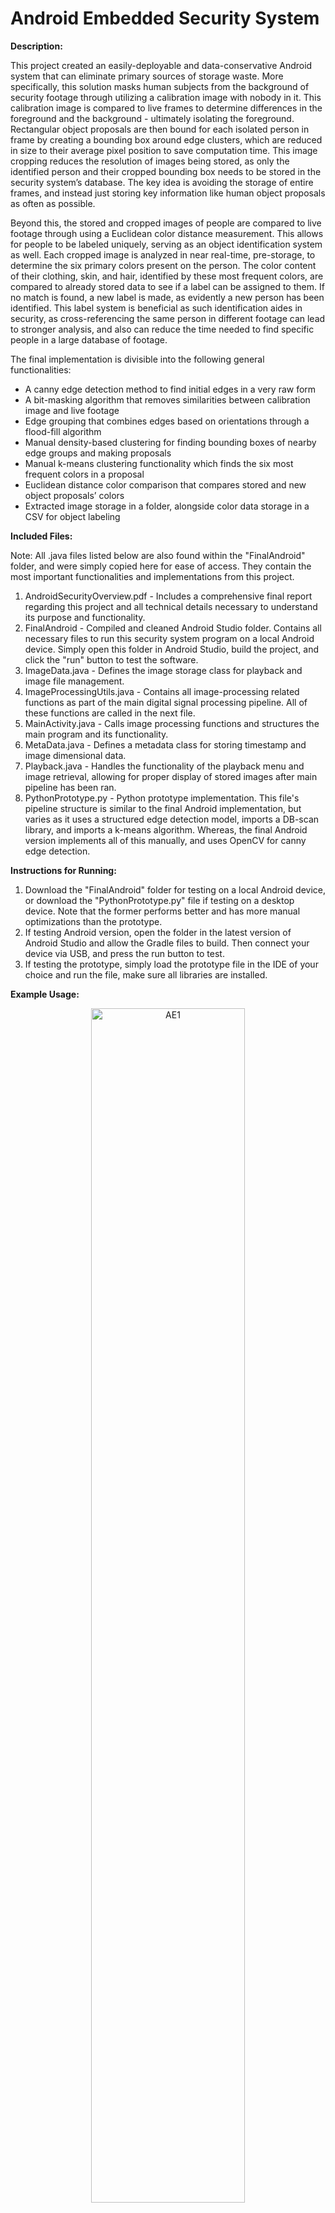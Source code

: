 # Android Embedded Security System

**Description:**

This project created an easily-deployable and data-conservative Android system that can eliminate primary sources of storage waste. More specifically, this solution masks human subjects from the background of security footage through utilizing a calibration image with nobody in it. This calibration image is compared to live frames to determine differences in the foreground and the background - ultimately isolating the foreground. Rectangular object proposals are then bound for each isolated person in frame by creating a bounding box around edge clusters, which are reduced in size to their average pixel position to save computation time. This image cropping reduces the resolution of images being stored, as only the identified person and their cropped bounding box needs to be stored in the security system’s database. The key idea is avoiding the storage of entire frames, and instead just storing key information like human object proposals as often as possible.

Beyond this, the stored and cropped images of people are compared to live footage through using a Euclidean color distance measurement. This allows for people to be labeled uniquely, serving as an object identification system as well. Each cropped image is analyzed in near real-time, pre-storage, to determine the six primary colors present on the person. The color content of their clothing, skin, and hair, identified by these most frequent colors, are compared to already stored data to see if a label can be assigned to them. If no match is found, a new label is made, as evidently a new person has been identified. This label system is beneficial as such identification aides in security, as cross-referencing the same person in different footage can lead to stronger analysis, and also can reduce the time needed to find specific people in a large database of footage. 

The final implementation is divisible into the following general functionalities:

* A canny edge detection method to find initial edges in a very raw form
* A bit-masking algorithm that removes similarities between calibration image and live footage
* Edge grouping that combines edges based on orientations through a flood-fill algorithm
* Manual density-based clustering for finding bounding boxes of nearby edge groups and making proposals
* Manual k-means clustering functionality which finds the six most frequent colors in a proposal
* Euclidean distance color comparison that compares stored and new object proposals’ colors
* Extracted image storage in a folder, alongside color data storage in a CSV for object labeling


**Included Files:**

Note: All .java files listed below are also found within the "FinalAndroid" folder, and were simply copied here for ease of access. They contain the most important functionalities and implementations from this project.

1. AndroidSecurityOverview.pdf - Includes a comprehensive final report regarding this project and all technical details necessary to understand its purpose and functionality.
2. FinalAndroid - Compiled and cleaned Android Studio folder. Contains all necessary files to run this security system program on a local Android device. Simply open this folder in Android Studio, build the project, and click the "run" button to test the software.
3. ImageData.java - Defines the image storage class for playback and image file management.
4. ImageProcessingUtils.java - Contains all image-processing related functions as part of the main digital signal processing pipeline. All of these functions are called in the next file.
5. MainActivity.java - Calls image processing functions and structures the main program and its functionality.
6. MetaData.java - Defines a metadata class for storing timestamp and image dimensional data.
7. Playback.java - Handles the functionality of the playback menu and image retrieval, allowing for proper display of stored images after main pipeline has been ran.
8. PythonPrototype.py - Python prototype implementation. This file's pipeline structure is similar to the final Android implementation, but varies as it uses a structured edge detection model, imports a DB-scan library, and imports a k-means algorithm. Whereas, the final Android version implements all of this manually, and uses OpenCV for canny edge detection.

**Instructions for Running:**
1. Download the "FinalAndroid" folder for testing on a local Android device, or download the "PythonPrototype.py" file if testing on a desktop device. Note that the former performs better and has more manual optimizations than the prototype.
2. If testing Android version, open the folder in the latest version of Android Studio and allow the Gradle files to build. Then connect your device via USB, and press the run button to test.
3. If testing the prototype, simply load the prototype file in the IDE of your choice and run the file, make sure all libraries are installed.

**Example Usage:**

<p align="center">
  <img src="https://github.com/user-attachments/assets/5d37d7b2-49c7-45f7-a474-ae6011c1aa7d" alt="AE1" width="70%"> 
</p>

<p align="center">  
  Figure 1. Main program menu, including the START, STOP, camera FLIP, and image PLAYBACK buttons. Calibration image is taken here.
</p>

<p align="center">
  <img src="https://github.com/user-attachments/assets/c0491935-41e9-476a-b365-7273d3a4b620" alt="AE2" width="70%"> 
</p>

<p align="center">  
  Figure 2. Example of single person detection, the object is labelled, timestamped, and the top six color content is displayed.
</p>

<p align="center">
  <img src="https://github.com/user-attachments/assets/959c54df-f5a5-4044-bd99-64bd27779fde" alt="AE3" width="70%"> 
</p>

<p align="center">  
  Figure 3. Object label remains the same despite movement and orientation changes.
</p>

<p align="center">
  <img src="https://github.com/user-attachments/assets/4bd0d346-ae0e-4f63-bc80-98c53fa0c33b" alt="AE4" width="70%"> 
</p>

<p align="center">  
  Figure 4. Playback menu, with a timestamp bar that is scrollable at the bottom, alongside overlaid images over time.
</p>

<p align="center">
  <img src="https://github.com/user-attachments/assets/19476133-f70d-4748-a184-1fd5c0031125" alt="AE5" width="70%"> 
</p>

<p align="center">  
  Figure 5. Example of multiple object detection, where different labels and color compositions are assigned.
</p>

**Block Diagrams:**

<p align="center">
  <img src="https://github.com/user-attachments/assets/630aad73-e9a8-4438-aeba-0b5d351c9d1a" alt="AE6" width="50%"> 
</p>

<p align="center">  
  Figure 6. Overall DSP and image processing pipeline.
</p>

<p align="center">
  <img src="https://github.com/user-attachments/assets/29bc036f-1251-4090-a35f-d9f421bf705d" alt="AE7" width="50%"> 
</p>

<p align="center">  
  Figure 7. Custom flood fill algorithm flow chart.
</p>

**Pipeline Demonstration:**

<p align="center">
  <img src="https://github.com/user-attachments/assets/d68337a9-18d2-4a40-85d5-8e6a021be972" alt="AE8" width="40%">
  <img src="https://github.com/user-attachments/assets/e13988db-d1e3-4db9-af08-e380f8932db7" alt="AE8" width="40%">
</p>

<p align="center">  
  Figure 8. Calibration frame comparison and bitmask thresholding.
</p>

<p align="center">
  <img src="https://github.com/user-attachments/assets/aeda20f8-4b40-4e1e-a35d-8de02e6536e8" alt="AE9" width="40%">
  <img src="https://github.com/user-attachments/assets/25503285-bab2-4831-bbcc-94191459bc67" alt="AE9" width="40%"> 
</p>

<p align="center">  
  Figure 9. OPEN and CLOSE operations fill the bitmasked figure, whereas Canny edge detection here generates an outline of the bitmask.
</p>

<p align="center">
  <img src="https://github.com/user-attachments/assets/36bf3d13-6833-4142-9a38-cdad32680ee0" alt="AE10" width="50%"> 
</p>

<p align="center">  
  Figure 10. Edge orientation calculation finds the gradients of edges along the X and Y directions.
</p>

<p align="center">
  <img src="https://github.com/user-attachments/assets/c2f97970-99f7-41d1-bde6-f1f41486eb5c" alt="AE11" width="40%">
  <img src="https://github.com/user-attachments/assets/20e05b09-7893-4d06-828f-7f9535867439" alt="AE11" width="40%">  
</p>

<p align="center">  
  Figure 11. Flood fill algorithm groups edges based on orientations, then edge groups are reduced to their average pixel location as shown on the right.
</p>

<p align="center">
  <img src="https://github.com/user-attachments/assets/eb2c4144-4d14-4c35-8374-3e7ac8e720db" alt="AE12" width="50%"> 
</p>

<p align="center">  
  Figure 12. Average edge group pixels are used to form the final bounding box and object proposal through DB-clustering. K-means for color analysis is performed here, as shown before in "Example Usage".
</p>
